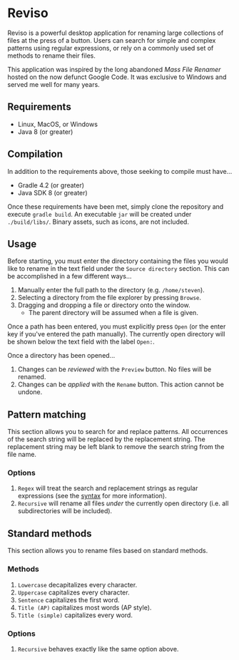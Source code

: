 # Reviso
Reviso is a powerful desktop application for renaming large collections of
files at the press of a button. Users can search for simple and complex
patterns using regular expressions, or rely on a commonly used set of methods
to rename their files.

This application was inspired by the long abandoned *Mass File Renamer* hosted
on the now defunct Google Code. It was exclusive to Windows and served me well
for many years.

## Requirements
- Linux, MacOS, or Windows
- Java 8 (or greater)

## Compilation
In addition to the requirements above, those seeking to compile must have...

- Gradle 4.2 (or greater)
- Java SDK 8 (or greater)

Once these requirements have been met, simply clone the repository and execute
`gradle build`. An executable `jar` will be created under `./build/libs/`.
Binary assets, such as icons, are not included.

## Usage
Before starting, you must enter the directory containing the files you would
like to rename in the text field under the `Source directory` section. This
can be accomplished in a few different ways...

1. Manually enter the full path to the directory (e.g. `/home/steven`).
2. Selecting a directory from the file explorer by pressing `Browse`.
3. Dragging and dropping a file or directory onto the window.
   - The parent directory will be assumed when a file is given.

Once a path has been entered, you must explicitly press `Open` (or the enter
key if you've entered the path manually). The currently open directory will be
shown below the text field with the label `Open:`.

Once a directory has been opened...
1. Changes can be *reviewed* with the `Preview` button. No files will be renamed.
2. Changes can be *applied* with the `Rename` button. This action cannot be undone.

## Pattern matching
This section allows you to search for and replace patterns. All occurrences of
the search string will be replaced by the replacement string. The replacement
string may be left blank to remove the search string from the file name.

### Options
1. `Regex` will treat the search and replacement strings as regular expressions (see the
   [syntax](https://docs.oracle.com/javase/9/docs/api/java/util/regex/Pattern.html#sum)
   for more information).
2. `Recursive` will rename all files *under* the currently open directory (i.e. all
   subdirectories will be included).

## Standard methods
This section allows you to rename files based on standard methods.

### Methods
1. `Lowercase` decapitalizes every character.
2. `Uppercase` capitalizes every character.
3. `Sentence` capitalizes the first word.
4. `Title (AP)` capitalizes most words (AP style).
5. `Title (simple)` capitalizes every word.

### Options
1. `Recursive` behaves exactly like the same option above.
